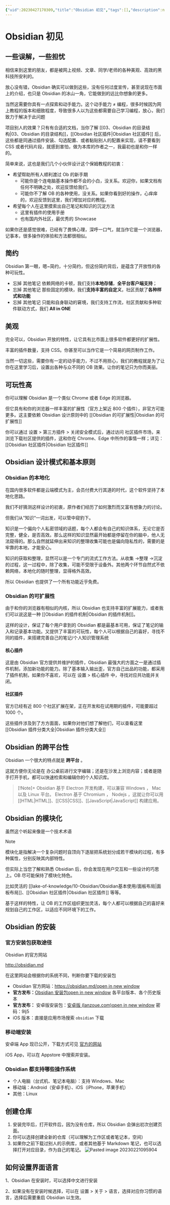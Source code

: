 ```yaml
---
{"uid":20230427170309,"title":"Obsidian 初见","tags":[],"description":null,"author":"OS","type":"other","draft":false,"editable":false,"modified":20230515233932,"dg-publish":true,"permalink":"/lake-of-knowledge/10-obsidian/obsidian/obsidian/","dgPassFrontmatter":true}
---
```



# Obsidian 初见

## 一些误解，一些担忧

相信来到这里的朋友，都是被网上视频、文章、同学/老师的各种美观、高效的黑科技所安利的。

放心没有错，Obsidian 确实可以做到这些，没有任何过度宣传，甚至说现在市面上的介绍，也只是 Obsidian 的冰山一角，它能做到的远比你想象的更多。

当然这需要你具有一点探索和动手能力。这个动手能力 ≠ 编程，很多时候因为网上教程的版本和细致程度，导致很多人以为这些都需要自己学习编程，放心，我们致力于解决于此问题

项目别人的效果？只有有合适的文档，当你了解 [[03、Obsidian 的目录结构\|03、Obsidian 的目录结构]]，[[Obsidian 社区插件\|Obsidian 社区插件]] 后，这些都是同通过插件安装、勾选配置、或者黏贴别人的配置来实现，请不要看到 CSS 或者代码片段，就感到害怕，做为本库的作者之一，我最初也是和你一样的。

简单来说，这也是我们几个小伙伴设计这个保姆教程的初衷：

- 希望帮助所有人顺利渡过 Ob 的新手期
	- 可能你是个连电脑基本操作都不会的小白，没关系。欢迎你，如果文档有任何不明确之处，欢迎反馈给我们。
	- 可能你不了解 OB 的各种使用，没关系。如果你看到好的操作，心痒痒的，欢迎反馈到这里，我们增加对应的教程。
- 希望每个人在这里摸索出自己笔记和知识的沉淀方法
	- 这里有插件的使用手册
	- 也有国内外社区，最优秀的 Showcase

如果你还是感觉很难，已经有了畏惧心理，深呼一口气，就当作它是一个浏览器，记事本，很多操作的体验和方法都很相似。

## 简约

Obsidian 第一眼，嗯~简约，十分简约，但这份简约背后，是蕴含了开放性的各种可玩性。

- 忘掉 其他笔记 依赖网络的卡顿，我们支持**本地存储**，**全平台客户端支持**；
- 忘掉 其他笔记 那些固定的模块，我们**支持丰富的自定义**，社区贡献了**各种样式和功能**
- 忘掉 其他笔记 只能和自身联动的窘境，我们支持工作流，社区贡献和多种软件联动方式，我们 **All in ONE**

## 美观

完全可以，Obsidian 开放的特性，让它具有比市面上很多软件都更好的扩展性。

丰富的插件数量，支持 CSS。你甚至可以当作它是一个简易的网页制作工作。

当然一切这些，需要你有一定的动手能力，不过不用担心，我们的教程就是为了让你在这里学习后，设置出各种与众不同的 OB 效果。让你的笔记只为你而美丽。

## 可玩性高

你可以理解 Obsidian 是一个类似 Chrome 或者 Edge 的浏览器。

但它具有和你的浏览器一样丰富的扩展性（官方上架近 800 个插件），非官方可能更多。这主要依赖 Obsidian 设计原则中的 [[Obsidian 的可扩展性\|Obsidian 的可扩展性]]

你可以通过 设置 > 第三方插件 > 关闭安全模式后，通过访问 社区插件市场，来浏览下载社区提供的插件，这和你在 Chrome、Edge 中所作的事情一样；详见：[[Obsidian 社区插件\|Obsidian 社区插件]]

## Obsidian 设计模式和基本原则

### Obsidian 的本地化

在国内很多软件都是云端模式为主，会员付费大行其道的时代，这个软件坚持了本地化思路。

我们不好猜测这样设计的初衷，原作者们经历了如何激烈而又富有想象力的讨论。

但我们从”知识“一词出发，可以管中窥豹下。

知识是一个偏向个人私密领域的话题，每个人都会有自己的知识体系，无论它是否完整，健全，是否高效。那么这样的知识显然最开始都是停留在你的脑中，他人无法窥得的。那么自然就延伸出来知识的整理收集可能也是偏向隐私性的，需要的是牢靠的本地，才能安心。

知识的获取和整理，显然可以是一个专门的流式工作方法。从收集 ->整理 ->沉淀 的过程，这一过程中，除了收集，可能不受限于设备外。其他两个环节自然式不依赖网络，本地化的随时整理，显得格外高效。

所以 Obsidian 也提供了一个所有功能近乎免费。

### Obsidian 的可扩展性

由于和你的浏览器有相似的内核，所以 Obsidian 也支持丰富的扩展能力，或者我们可以说这是一种 [[Obsidian 的插件机制\|Obsidian 的插件机制]]。

这样的设计，保证了每个用户拿到的 Obsidian 都是最基本可用，保证了笔记的输入和记录基本功能。又提供了丰富的可玩性，每个人可以根据自己的喜好，寻找不同的插件，来搭建完善自己的笔记/个人知识管理系统

#### 核心插件

这是由 Obsidian 官方提供并维护的插件，Obsidian 最强大的方面之一是通过插件机制，添加新功能的能力。除了基本输入输出歪，官方自己出品的功能，都采用了插件机制，如果你不喜欢，可以在 设置 > 核心插件 中，寻找对应共功能并关闭。

#### 社区插件

官方已经有近 800 个社区扩展在架，正在开发和在试用期的插件，可能要超过 1000 个。

这些插件涉及到了方方面面，如果你对他们想了解他们，可以查看这里 [[Obsidian 插件分类大全\|Obsidian 插件分类大全]]

## Obsidian 的跨平台性

Obsidian 一个很大的特点就是 **跨平台** 。

这就方便你无论是在 办公桌前进行文字编辑；还是在沙发上浏览内容；或者是随手打开手机，都可以快速检索和编辑你的个人知识库。

> [!Note]+
> Obsidian 基于 Electron 开发构建，可以兼容 Windows ， Mac 以及 Linux 平台。
> Electron 基于 Chromium ， Nodejs ，这就让你可以用 [[HTML\|HTML]]、[[CSS\|CSS]]、[[JavaScript\|JavaScript]] 构建应用。

## Obsidian 的模块化

虽然这个听起来像是一个技术术语

>[!note]
>模块化是指解决一个复杂问题时自顶向下逐层把系统划分成若干模块的过程，有多种属性，分别反映其内部特性。

但实际上当您了解和熟悉 Obsidian 后，你会发现在用户交互和一些设计的巧思上。OB 尽可能保持了模块化特色。

比如灵活的 [[lake-of-knowledge/10-Obsidian/Obsidian基本使用/面板布局\|面板布局]]、[[Obsidian 社区插件\|Obsidian 社区插件]] 等等。

基于这样的特性，让 OB 的工作区组织更加灵活，每个人都可以根据自己的喜好来规划自己的工作区，以适应不同环境下的工作。

## Obsidian 的安装

### 官方安装包获取途径

Obsidian 的官方网站

<http://obsidian.md>

在这里网站会根据你的系统不同，判断你要下载的安装包

- Obsidian 官方网站：[https://obsidian.md/open in new window](https://obsidian.md/)
- **官方发布：**[Obsidian 安装包open in new window](https://thoughts.teambition.com/share/62a131711a6baa00416a79d3#title=Obsidian_%E5%AE%89%E8%A3%85%E5%8C%85) 各平台版本、各个历史版本
- **官方发布：** 安卓版安装包：[安卓版 (lanzoue.com)open in new window](https://wwdx.lanzoue.com/b030yr97g) 密码：9lj5
- iOS 版本：直接是应用市场搜索 `obsidian` 下载

### 移动端安装

安卓端 App 现已公开，下载方式可见 [官方的网站](https://obsidian.md/mobile)

iOS App，可以在 Appstore 中搜索并安装。

### Obsidian 都支持哪些操作系统

- 个人电脑（台式机、笔记本电脑）：支持 Windows、Mac
- 移动端：Android（安卓手机）、iOS（iPhone，苹果手机）
- 其他：Linux

## 创建仓库

1. 安装完毕后，打开软件后，因为没有仓库，所以 Obsidian 会弹出初次创建页面。
2. 你可以选择创建全新的仓库（可以理解为工作区或者笔记本，空间）
3. 如果你之前下载过别人的示例库，或者其他基于 Markdown 笔记，也可以选择打开对应目录，作为自己的笔记。
![Pasted image 20230221095904](Resource/Images/12f857bad1199159f04e587690b3b8ee_MD5.png)

## 如何设置界面语言

1、Obsidian 在安装时，可以选择中文进行安装

2、如果没有在安装时候选择，可以在 设置 > 关于 > 语言，选择对应你习惯的语言，选择后需要重启 Obsidian 以生效。